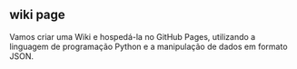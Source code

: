 ## wiki page

Vamos criar uma Wiki e hospedá-la no GitHub Pages, utilizando a linguagem de programação Python e a manipulação de dados em formato JSON.